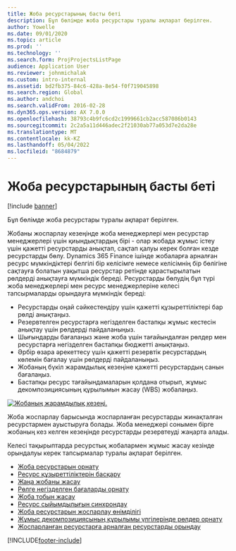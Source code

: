 ```yaml
---
title: Жоба ресурстарының басты беті
description: Бұл бөлімде жоба ресурстары туралы ақпарат берілген.
author: Yowelle
ms.date: 09/01/2020
ms.topic: article
ms.prod: ''
ms.technology: ''
ms.search.form: ProjProjectsListPage
audience: Application User
ms.reviewer: johnmichalak
ms.custom: intro-internal
ms.assetid: bd2fb375-84c6-428a-8e54-f0f719045898
ms.search.region: Global
ms.author: andchoi
ms.search.validFrom: 2016-02-28
ms.dyn365.ops.version: AX 7.0.0
ms.openlocfilehash: 38793c4b9fc6cd2c1999661cb2acc587086b0143
ms.sourcegitcommit: 2c2a5a11d446adec2f21030ab77a053d7e2da28e
ms.translationtype: MT
ms.contentlocale: kk-KZ
ms.lasthandoff: 05/04/2022
ms.locfileid: "8684879"
---
```

# <a name="project-resourcing-home-page"></a>Жоба ресурстарының басты беті

[!include [banner](../includes/banner.md)]

Бұл бөлімде жоба ресурстары туралы ақпарат берілген.

Жобаны жоспарлау кезеңінде жоба менеджерлері мен ресурстар менеджерлері үшін қиындықтардың бірі - олар жобада жұмыс істеу үшін қажетті ресурстарды анықтап, сақтап қалуы керек болған кезде ресурстарды бөлу. Dynamics 365 Finance ішінде жобаларға арналған ресурс мүмкіндіктері белгілі бір келісімге немесе келісімнің бір бөлігіне сақтауға болатын уақытша ресурстар ретінде қарастырылатын рөлдерді анықтауға мүмкіндік береді. Ресурстарды бөлудің бұл түрі жоба менеджерлері мен ресурс менеджерлеріне келесі тапсырмаларды орындауға мүмкіндік береді:

- Ресурстарды оңай сәйкестендіру үшін қажетті құзыреттіліктері бар рөлді анықтаңыз.
- Резервтелген ресурстарға негізделген бастапқы жұмыс кестесін анықтау үшін рөлдерді пайдаланыңыз.
- Шығындарды бағалаңыз және жоба үшін тағайындалған рөлдер мен ресурстарға негізделген бастапқы бюджетті анықтаңыз.
- Әрбір өзара әрекеттесу үшін қажетті резервтік ресурстардың көлемін бағалау үшін рөлдерді пайдаланыңыз.
- Жобаның бүкіл жарамдылық кезеңіне қажетті ресурстардың санын бағалаңыз.
- Бастапқы ресурс тағайындамаларын қолдана отырып, жұмыс декомпозициясының құрылымын жасау (WBS) жобалаңыз.

[![Жобаның жарамдылық кезеңі.](./media/projectresourcing02-1024x812.jpg)](./media/projectresourcing02.jpg)

Жоба жоспарлау барысында жоспарланған ресурстарды жинақталған ресурстармен ауыстыруға болады. Жоба менеджері сонымен бірге жобаның кез келген кезеңінде ресурстарды резервтеуді жаңарта алады.

Келесі тақырыптарда ресурстық жобалармен жұмыс жасау кезінде орындалуы керек тапсырмалар туралы ақпарат берілген.

- [Жоба ресурстарын орнату](set-up-project-resources.md)
- [Ресурс құзыреттіліктерін басқару](manage-resource-competencies.md)
- [Жаңа жобаны жасау](create-new-project.md)
- [Рөлге негізделген бағаларды орнату](set-up-role-based-pricing.md)
- [Жоба тобын жасау](create-project-team.md)
- [Ресурс сыйымдылығын синхрондау](synchronize-resource-capacity.md)
- [Жоба ресурстарын жоспарлау өнімділігі](project-scheduling-performance.md)
- [Жұмыс декомпозициясының құрылымы үлгілерінде рөлдер орнату](set-up-roles-wbs-template.md)
- [Жоспарланған ресурстарға арналған ресурстарды орындау](resource-fulfillment-planned-resources.md)


[!INCLUDE[footer-include](../includes/footer-banner.md)]